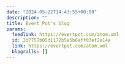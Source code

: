 ```yaml
---
date: "2024-05-22T14:43:55+00:00"
description: ""
title: Evert Pot's blog
params:
  feedlink: https://evertpot.com/atom.xml
  id: 2d7757b05d1172b5a5b6aff03ef2a14a
  link: https://evertpot.com/atom.xml
  blogrolls: []
---
```

